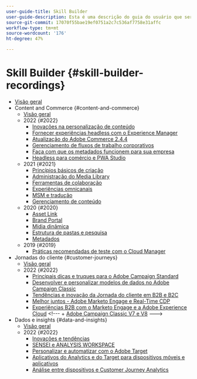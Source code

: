 ```yaml
---
user-guide-title: Skill Builder
user-guide-description: Esta é uma descrição do guia do usuário que será exibida na landing page.
source-git-commit: 17070f55bae19ef0751a2c7c536af7758e31affc
workflow-type: tm+mt
source-wordcount: '176'
ht-degree: 47%

---
```



# Skill Builder {#skill-builder-recordings}

+ [Visão geral](overview.md)
+ Content and Commerce {#content-and-commerce}
   + [Visão geral](content-and-commerce/overview.md)
   + 2022 {#2022}
      + [Inovações na personalização de conteúdo](content-and-commerce/2022/content-perosonalization.md)
      + [Fornecer experiências headless com o Experience Manager](content-and-commerce/2022/headless.md)
      + [Atualização do Adobe Commerce 2.4.4](content-and-commerce/2022/commerce-upgrade.md)
      + [Gerenciamento de fluxos de trabalho corporativos](content-and-commerce/2022/workflow.md)
      + [Faça com que os metadados funcionem para sua empresa](content-and-commerce/2022/metadata.md)
      + [Headless para comércio e PWA Studio](content-and-commerce/2022/headless-pwa.md)
   + 2021 {#2021}
      + [Princípios básicos de criação](content-and-commerce/2021/authoring-fundamentals.md)
      + [Administração do Media Library](content-and-commerce/2021/media-library-administration.md)
      + [Ferramentas de colaboração](content-and-commerce/2021/collaboration-tools.md)
      + [Experiências omnicanais](content-and-commerce/2021/omnichannel-experiences.md)
      + [MSM e tradução](content-and-commerce/2021/multi-site-management-web-translation.md)
      + [Gerenciamento de conteúdo](content-and-commerce/2021/traditional-headless-content-management.md)
   + 2020 {#2020}
      + [Asset Link](content-and-commerce/2020/asset-link.md)
      + [Brand Portal](content-and-commerce/2020/brand-portal.md)
      + [Mídia dinâmica](content-and-commerce/2020/dynamic-media.md)
      + [Estrutura de pastas e pesquisa](content-and-commerce/2020/folder-structure-search.md)
      + [Metadados](content-and-commerce/2020/metadata.md)
   + 2019 {#2019}
      + [Práticas recomendadas de teste com o Cloud Manager](content-and-commerce/2019/cloud-manager-testing.md)
+ Jornadas do cliente {#customer-journeys}
   + [Visão geral](customer-journeys/overview.md)
   + 2022 {#2022}
      + [Principais dicas e truques para o Adobe Campaign Standard](customer-journeys/2022/tips-and-tricks.md)
      + [Desenvolver e personalizar modelos de dados no Adobe Campaign Classic](customer-journeys/2022/data-models.md)
      + [Tendências e inovação da Jornada do cliente em B2B e B2C](customer-journeys/2022/keynote.md)
      + [Melhor juntos - Adobe Marketo Engage e Real-Time CDP](customer-journeys/2022/b2b-campaigns.md)
      + [Experiências B2B com o Marketo Engage e a Adobe Experience Cloud](customer-journeys/2022/b2b-experiences.md)
&lt;!---    + 
[Adobe Campaign Classic V7 e V8](customer-journeys/2022/classic-v7-vs-v8.md) --->
+ Dados e insights {#data-and-insights}
   + [Visão geral](data-and-insights/overview.md)
   + 2022 {#2022}
      + [Inovações e tendências](data-and-insights/2022/innovations.md)
      + [SENSEI e ANALYSIS WORKSPACE](data-and-insights/2022/sensei.md)
      + [Personalizar e automatizar com o Adobe Target](data-and-insights/2022/personalize.md)
      + [Aplicativos do Analytics e do Target para dispositivos móveis e aplicativos](data-and-insights/2022/mobile-and-apps.md)
      + [Análise entre dispositivos e Customer Journey Analytics](data-and-insights/2022/cross-device-analytics.md)
